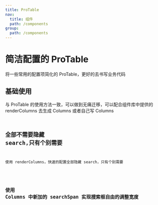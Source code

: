 ```yaml
---
title: ProTable
nav:
  title: 组件
  path: /components
group:
  path: /components
---
```


# 简洁配置的 ProTable

将一些常用的配置项简化的 ProTable，更好的去书写业务代码

## 基础使用

与 ProTable 的使用方法一致，可以做到无痛迁移，可以配合组件库中提供的 renderColumns 去生成 Columns 或者自己写 Columns
<code src="./demos/index.tsx" />

## 全部不需要隐藏 search,只有个别需要

使用 renderColumns，快速的配置全部隐藏 search，只有个别需要

<code src="./demos/NoSearch.tsx" />

## 使用 Columns 中新加的 searchSpan 实现搜索框自由的调整宽度

<code src="./demos/SearchSpan.tsx" />

<API></API>
